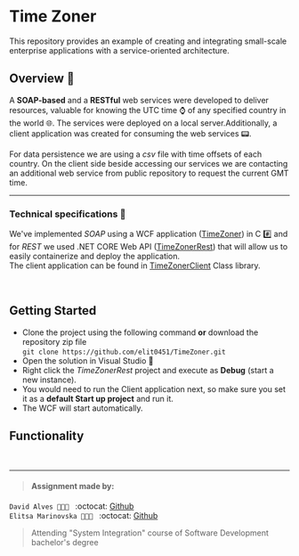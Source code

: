 # Time Zoner
This repository provides an example of creating and integrating small-scale enterprise applications with a service-oriented architecture.

## Overview :eyes:
A **SOAP-based** and a **RESTful** web services were developed to deliver resources, valuable for knowing the UTC time :watch: of any specified country in the world :globe_with_meridians:. The services were deployed on a local server.Additionally, a client application was created for consuming the web services :pager:. 

For data persistence we are using a *csv* file with time offsets of each country. On the client side beside accessing our services we are contacting an additional web service from public repository to request the current GMT time. 

---

### Technical specifications :wrench:
We've implemented *SOAP* using a WCF application ([TimeZoner](https://github.com/elit0451/TimeZoner/tree/master/TimeZoner)) in C :hash: and for *REST* we used .NET CORE Web API ([TimeZonerRest](https://github.com/elit0451/TimeZoner/tree/master/TimeZonerRest)) that will allow us to easily containerize and deploy the application. </br>
The client application can be found in [TimeZonerClient](https://github.com/elit0451/TimeZoner/tree/master/TimeZonerClient) Class library.

</br>

## Getting Started
* Clone the project using the  following command **or** download the repository zip file </br>
`git clone https://github.com/elit0451/TimeZoner.git`
* Open the solution in Visual Studio :crystal_ball:
* Right click the *TimeZonerRest* project and execute as **Debug** (start a new instance).
* You would need to run the Client application next, so make sure you set it as a **default Start up project** and run it. 
* The WCF will start automatically.

## Functionality

</br>

___
> #### Assignment made by:   
`David Alves 👨🏻‍💻 ` :octocat: [Github](https://github.com/davi7725) <br />
`Elitsa Marinovska 👩🏻‍💻 ` :octocat: [Github](https://github.com/elit0451) <br />
> Attending "System Integration" course of Software Development bachelor's degree
